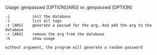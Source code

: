 Usage: genpasswd [OPTION][ARG]
   or: genpasswd [OPTION]

    -i          init the database
    -l          list all tags
    -t [ARG]    generate a passwd for the arg. And add the arg to the database
    -r [ARG]    remove the arg from the database
    -h          show usage

    without argument, the program will generate a random password